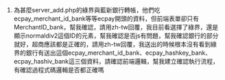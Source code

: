 1. 為甚麼server_add.php的綠界與藍新銀行轉帳，他們吃ecpay_merchant_id_bank等等ecpay開頭的資料，但前端表單卻只有MerchantID_bank，幫我確認，請用zh-tw回覆，我目前看選擇了綠界，還是顯示normaldiv2這個ID的元素，幫我確認是否js有問題，幫我確認銀行的部分就好，超商應該都是正確的，請用zh-tw回覆，我送出的時候根本沒有看到綠界的銀行有送出這個ecpay_merchant_id_bank、ecpay_hashkey_bank、ecpay_hashiv_bank這三個資料，請確認前端邏輯，幫我建立確認執行流程，有確認過程式碼邏輯是否都正確嗎